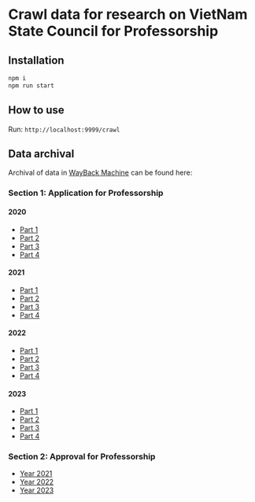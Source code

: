 # Crawl data for research on VietNam State Council for Professorship

## Installation

```js
npm i
npm run start
```

## How to use

Run:
`http://localhost:9999/crawl`

## Data archival

Archival of data in [WayBack Machine](https://web.archive.org/) can be found here:

### Section 1: Application for Professorship

#### 2020

- [Part 1](https://web.archive.org/web/20231101120654/http://hdgsnn.gov.vn/tin-tuc/danh-sach-ung-vien-duoc-hdgscs-de-nghi-xet-cong-nhan-dat-tieu-chuan-chuc-danh-gs-pgs-nam-2020_542)
- [Part 2](https://web.archive.org/web/20231101120756/http://hdgsnn.gov.vn/tin-tuc/danh-sach-ung-vien-duoc-hdgscs-de-nghi-xet-cong-nhan-dat-tieu-chuan-chuc-danh-gs-pgs-nam-2020-phan-2_545)
- [Part 3](https://web.archive.org/web/20231101122611/http://hdgsnn.gov.vn/tin-tuc/danh-sach-ung-vien-duoc-hdgscs-de-nghi-xet-cong-nhan-dat-tieu-chuan-chuc-danh-gs-pgs-nam-2020-phan-3_543)
- [Part 4](https://web.archive.org/web/20231101122704/http://hdgsnn.gov.vn/tin-tuc/danh-sach-ung-vien-duoc-hdgscs-de-nghi-xet-cong-nhan-dat-tieu-chuan-chuc-danh-gs-pgs-nam-2020-phan-4_544)

#### 2021

- [Part 1](https://web.archive.org/web/20231101122805/http://hdgsnn.gov.vn/tin-tuc/danh-sach-ung-vien-duoc-hdgscs-de-nghi-xet-cong-nhan-dat-tieu-chuan-chuc-danh-gs-pgs-nam-2021_659/)
- [Part 2](https://web.archive.org/web/20231101122924/http://hdgsnn.gov.vn/tin-tuc/danh-sach-ung-vien-duoc-hdgscs-de-nghi-xet-cong-nhan-dat-tieu-chuan-chuc-danh-gs-pgs-nam-2021-phan-2_658)
- [Part 3](https://web.archive.org/web/20231101123022/http://hdgsnn.gov.vn/tin-tuc/danh-sach-ung-vien-duoc-hdgscs-de-nghi-xet-cong-nhan-dat-tieu-chuan-chuc-danh-gs-pgs-nam-2021-phan-3_657)
- [Part 4](https://web.archive.org/web/20231101123111/http://hdgsnn.gov.vn/tin-tuc/danh-sach-ung-vien-duoc-hdgscs-de-nghi-xet-cong-nhan-dat-tieu-chuan-chuc-danh-gs-pgs-nam-2021-phan-4_656)

#### 2022

- [Part 1](https://web.archive.org/web/20231101123242/http://hdgsnn.gov.vn/tin-tuc/danh-sach-ung-vien-duoc-hdgscs-de-nghi-xet-cong-nhan-dat-tieu-chuan-chuc-danh-gs-pgs-nam-2022_687)
- [Part 2](https://web.archive.org/web/20231101123344/http://hdgsnn.gov.vn/tin-tuc/danh-sach-ung-vien-duoc-hdgscs-de-nghi-xet-cong-nhan-dat-tieu-chuan-chuc-danh-gs-pgs-nam-2022-phan-2_686/)
- [Part 3](https://web.archive.org/web/20231101123437/http://hdgsnn.gov.vn/tin-tuc/danh-sach-ung-vien-duoc-hdgscs-de-nghi-xet-cong-nhan-dat-tieu-chuan-chuc-danh-gs-pgs-nam-2022-phan-3_685/)
- [Part 4](https://web.archive.org/web/20231101123527/http://hdgsnn.gov.vn/tin-tuc/danh-sach-ung-vien-duoc-hdgscs-de-nghi-xet-cong-nhan-dat-tieu-chuan-chuc-danh-gs-pgs-nam-2022-phan-4_684/)

#### 2023

- [Part 1](https://web.archive.org/web/20231101123631/http://hdgsnn.gov.vn/tin-tuc/danh-sach-ung-vien-duoc-hdgscs-de-nghi-xet-cong-nhan-dat-tieu-chuan-chuc-danh-gs-pgs-nam-2023_762)
- [Part 2](https://web.archive.org/web/20231101123828/http://hdgsnn.gov.vn/tin-tuc/danh-sach-ung-vien-duoc-hdgscs-de-nghi-xet-cong-nhan-dat-tieu-chuan-chuc-danh-gs-pgs-nam-2023-phan-2_761)
- [Part 3](https://web.archive.org/web/20231101123954/http://hdgsnn.gov.vn/tin-tuc/danh-sach-ung-vien-duoc-hdgscs-de-nghi-xet-cong-nhan-dat-tieu-chuan-chuc-danh-gs-pgs-nam-2023-phan-3_760)
- [Part 4](https://web.archive.org/web/20231101124053/http://hdgsnn.gov.vn/tin-tuc/danh-sach-ung-vien-duoc-hdgscs-de-nghi-xet-cong-nhan-dat-tieu-chuan-chuc-danh-gs-pgs-nam-2023-phan-4_759)

### Section 2: Approval for Professorship

- [Year 2021](https://web.archive.org/web/20231101124228/http://hdgsnn.gov.vn/tin-tuc/danh-sach-ung-vien-duoc-hdgs-nganh-lien-nganh-de-nghi-xet-cong-nhan-dat-tieu-chuan-chuc-danh-gs-pgs-nam-2021_663)
- [Year 2022](https://web.archive.org/web/20231101124346/http://hdgsnn.gov.vn/tin-tuc/danh-sach-ung-vien-chuc-danh-gs-pgs-nam-2022-xet-tai-phien-hop-lan-thu-x-cua-hdgsnn-nhiem-ky-2018-2023-ngay-29-10-2022_716)
- [Year 2023](https://web.archive.org/web/20231101124440/http://hdgsnn.gov.vn/tin-tuc/danh-sach-ung-vien-duoc-hdgs-nganh-lien-nganh-de-nghi-xet-cong-nhan-dat-tieu-chuan-chuc-danh-gs-pgs-nam-2023_763)
